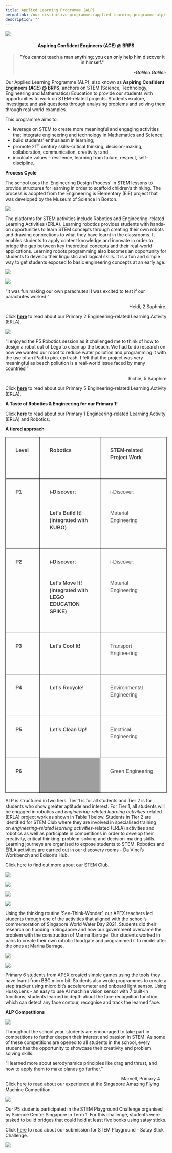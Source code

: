 ```yaml
---
title: Applied Learning Programme (ALP)
permalink: /our-distinctive-programmes/applied-learning-programme-alp/
description: ""
---
```

![](/images/2023%20Photos/alp%20-%20banner.JPG)
<h4 style="text-align: center;"><strong>Aspiring Confident Engineers (ACE) @ BRPS</strong></h4>
<blockquote>
<p style="text-align: center;"><span style="color: #000000;">"You cannot teach a man anything; you can only help him discover it in himself."</span></p>
<p style="text-align: right;"><span style="color: #000000;"><em>-Galileo Galilei-</em></span></p>
</blockquote>
<p>Our Applied Learning Programme (ALP), also known as&nbsp;<strong>Aspiring Confident Engineers (</strong><strong><em>ACE</em></strong><strong>) @ BRPS</strong>, anchors on STEM (Science, Technology, Engineering and Mathematics) Education to provide our students with opportunities to work on STEM-related projects. Students explore, investigate and ask questions through analysing problems and solving them through real world examples.</p>
<p>This programme aims to:</p>
<ul>
<li>leverage on STEM to create more meaningful and engaging activities that integrate engineering and technology in Mathematics and Science;</li>
<li>build students’ enthusiasm in learning;</li>
<li>promote 21<sup>st</sup>&nbsp;century skills ̶ critical thinking, decision-making, collaboration, communication, creativity; and</li>
<li>inculcate values – resilience, learning from failure, respect, self-discipline.</li>
</ul>
<p><strong>Process Cycle</strong></p>
<p>The school uses the ‘Engineering Design Process’ in STEM lessons to provide structures for learning in order to scaffold children’s thinking. The process is adopted from the Engineering is Elementary (EiE) project that was developed by the Museum of Science in Boston.</p>
<img src="/images/Capture-7.jpg">
<p>The platforms for STEM activities include Robotics and Engineering-related Learning Activities (ERLA). Learning robotics provides students with hands-on opportunities to learn STEM concepts through creating their own robots and drawing connections to what they have learnt in the classrooms. It enables students to apply content knowledge and innovate in order to bridge the gap between key theoretical concepts and their real-world applications. Learning robots programming also becomes an opportunity for students to develop their linguistic and logical skills. It is a fun and simple way to get students exposed to basic engineering concepts at an early age.</p>

![](/images/2023%20Photos/alp%20-%202a.jpg)

![](/images/2023%20Photos/alp%20-%202b.jpg)

<p>“It was fun making our own parachutes! I was excited to test if our parachutes worked!”</p>
<p style="text-align: right;">Heidi, 2 Saphhire.</p>
<p>Click&nbsp;<strong><a href="/departments/junior-primary/">here</a></strong>&nbsp;to read about our Primary 2 Engineering-related Learning Activity (ERLA).</p>

![](/images/2023%20Photos/alp%20-%203.jpg)

<p>“I enjoyed the P5 Robotics session as it challenged me to think of how to design a robot out of Lego to clean up the beach. We had to do research on how we wanted our robot to reduce water pollution and programming it with the use of an iPad to pick up trash. I felt that the project was very meaningful as beach pollution is a real-world issue faced by many countries!”</p>
<p style="text-align: right;">Richie, 5 Sapphire</p>
<p>Click&nbsp;<strong><a href="/2021/04/28/engineering-related-learning-activities-erla-and-robotics/">here</a></strong>&nbsp;to read about our Primary 5 Engineering-related Learning Activity (ERLA).
	
</p><p><strong>A Taste of Robotics &amp; Engineering for our Primary 1!</strong></p>
<p>Click&nbsp;<strong><a href="/2021/10/06/a-taste-of-robotics-engineering-for-our-primary-1/">here</a></strong>&nbsp;to read about our Primary 1 Engineering-related Learning Activity (ERLA) and Robotics.</p>

<p><strong>A tiered approach</strong></p>

<table style="border:none;border-collapse:collapse;"><colgroup><col width="111"><col width="231"><col width="261"></colgroup><tbody><tr style="height:30pt"><td style="border-left:solid #000000 0.6666667500000001pt;border-right:solid #000000 0.6666667500000001pt;border-bottom:solid #000000 0.6666667500000001pt;border-top:solid #000000 0.6666667500000001pt;vertical-align:top;padding:8pt 8pt 8pt 8pt;overflow:hidden;overflow-wrap:break-word;"><p style="line-height:1.38;margin-left: 15pt;margin-right: 15pt;margin-top:15pt;margin-bottom:33pt;" dir="ltr"><span style="font-size:12pt;font-family:Arial;color:#484848;background-color:transparent;font-weight:700;font-style:normal;font-variant:normal;text-decoration:none;vertical-align:baseline;white-space:pre;white-space:pre-wrap;">Level</span></p></td><td style="border-left:solid #000000 0.6666667500000001pt;border-right:solid #000000 0.6666667500000001pt;border-bottom:solid #000000 0.6666667500000001pt;border-top:solid #000000 0.6666667500000001pt;vertical-align:top;padding:8pt 8pt 8pt 8pt;overflow:hidden;overflow-wrap:break-word;"><p style="line-height:1.38;margin-left: 15pt;margin-right: 15pt;margin-top:15pt;margin-bottom:33pt;" dir="ltr"><span style="font-size:12pt;font-family:Arial;color:#484848;background-color:transparent;font-weight:700;font-style:normal;font-variant:normal;text-decoration:none;vertical-align:baseline;white-space:pre;white-space:pre-wrap;">Robotics</span></p></td><td style="border-left:solid #000000 0.6666667500000001pt;border-right:solid #000000 0.6666667500000001pt;border-bottom:solid #000000 0.6666667500000001pt;border-top:solid #000000 0.6666667500000001pt;vertical-align:top;padding:8pt 8pt 8pt 8pt;overflow:hidden;overflow-wrap:break-word;"><p style="line-height:1.38;margin-left: 15pt;margin-right: 15pt;margin-top:15pt;margin-bottom:33pt;" dir="ltr"><span style="font-size:12pt;font-family:Arial;color:#484848;background-color:transparent;font-weight:700;font-style:normal;font-variant:normal;text-decoration:none;vertical-align:baseline;white-space:pre;white-space:pre-wrap;">STEM-related Project Work</span></p></td></tr><tr style="height:30pt"><td style="border-left:solid #000000 0.6666667500000001pt;border-right:solid #000000 0.6666667500000001pt;border-bottom:solid #000000 0.6666667500000001pt;border-top:solid #000000 0.6666667500000001pt;vertical-align:top;padding:8pt 8pt 8pt 8pt;overflow:hidden;overflow-wrap:break-word;"><p style="line-height:1.38;margin-left: 15pt;margin-right: 15pt;margin-top:15pt;margin-bottom:33pt;" dir="ltr"><span style="font-size:12pt;font-family:Arial;color:#484848;background-color:transparent;font-weight:700;font-style:normal;font-variant:normal;text-decoration:none;vertical-align:baseline;white-space:pre;white-space:pre-wrap;">P1</span></p></td><td style="border-left:solid #000000 0.6666667500000001pt;border-right:solid #000000 0.6666667500000001pt;border-bottom:solid #000000 0.6666667500000001pt;border-top:solid #000000 0.6666667500000001pt;vertical-align:top;padding:8pt 8pt 8pt 8pt;overflow:hidden;overflow-wrap:break-word;"><p style="line-height:1.38;margin-left: 15pt;margin-right: 15pt;margin-top:15pt;margin-bottom:33pt;" dir="ltr"><span style="font-size:12pt;font-family:Arial;color:#484848;background-color:transparent;font-weight:700;font-style:normal;font-variant:normal;text-decoration:none;vertical-align:baseline;white-space:pre;white-space:pre-wrap;">i-Discover:</span></p><p style="line-height:1.38;margin-left: 15pt;margin-right: 15pt;margin-top:15pt;margin-bottom:33pt;" dir="ltr"><span style="font-size:12pt;font-family:Arial;color:#484848;background-color:transparent;font-weight:700;font-style:normal;font-variant:normal;text-decoration:none;vertical-align:baseline;white-space:pre;white-space:pre-wrap;">Let’s Build It! (integrated with KUBO)</span></p></td><td style="border-left:solid #000000 0.6666667500000001pt;border-right:solid #000000 0.6666667500000001pt;border-bottom:solid #000000 0.6666667500000001pt;border-top:solid #000000 0.6666667500000001pt;vertical-align:top;padding:8pt 8pt 8pt 8pt;overflow:hidden;overflow-wrap:break-word;"><p style="line-height:1.38;margin-left: 15pt;margin-right: 15pt;margin-top:15pt;margin-bottom:33pt;" dir="ltr"><span style="font-size:12pt;font-family:Arial;color:#484848;background-color:transparent;font-weight:400;font-style:normal;font-variant:normal;text-decoration:none;vertical-align:baseline;white-space:pre;white-space:pre-wrap;">i-Discover:</span></p><p style="line-height:1.38;margin-left: 15pt;margin-right: 15pt;margin-top:15pt;margin-bottom:33pt;" dir="ltr"><span style="font-size:12pt;font-family:Arial;color:#484848;background-color:transparent;font-weight:400;font-style:normal;font-variant:normal;text-decoration:none;vertical-align:baseline;white-space:pre;white-space:pre-wrap;">Material Engineering</span></p></td></tr><tr style="height:30pt"><td style="border-left:solid #000000 0.6666667500000001pt;border-right:solid #000000 0.6666667500000001pt;border-bottom:solid #000000 0.6666667500000001pt;border-top:solid #000000 0.6666667500000001pt;vertical-align:top;padding:8pt 8pt 8pt 8pt;overflow:hidden;overflow-wrap:break-word;"><p style="line-height:1.38;margin-left: 15pt;margin-right: 15pt;margin-top:15pt;margin-bottom:33pt;" dir="ltr"><span style="font-size:12pt;font-family:Arial;color:#484848;background-color:transparent;font-weight:700;font-style:normal;font-variant:normal;text-decoration:none;vertical-align:baseline;white-space:pre;white-space:pre-wrap;">P2</span></p></td><td style="border-left:solid #000000 0.6666667500000001pt;border-right:solid #000000 0.6666667500000001pt;border-bottom:solid #000000 0.6666667500000001pt;border-top:solid #000000 0.6666667500000001pt;vertical-align:top;padding:8pt 8pt 8pt 8pt;overflow:hidden;overflow-wrap:break-word;"><p style="line-height:1.38;margin-left: 15pt;margin-right: 15pt;margin-top:15pt;margin-bottom:33pt;" dir="ltr"><span style="font-size:12pt;font-family:Arial;color:#484848;background-color:transparent;font-weight:700;font-style:normal;font-variant:normal;text-decoration:none;vertical-align:baseline;white-space:pre;white-space:pre-wrap;">i-Discover:</span></p><p style="line-height:1.38;margin-left: 15pt;margin-right: 15pt;margin-top:15pt;margin-bottom:33pt;" dir="ltr"><span style="font-size:12pt;font-family:Arial;color:#484848;background-color:transparent;font-weight:700;font-style:normal;font-variant:normal;text-decoration:none;vertical-align:baseline;white-space:pre;white-space:pre-wrap;">Let’s Move It! (integrated with LEGO EDUCATION SPIKE)</span></p></td><td style="border-left:solid #000000 0.6666667500000001pt;border-right:solid #000000 0.6666667500000001pt;border-bottom:solid #000000 0.6666667500000001pt;border-top:solid #000000 0.6666667500000001pt;vertical-align:top;padding:8pt 8pt 8pt 8pt;overflow:hidden;overflow-wrap:break-word;"><p style="line-height:1.38;margin-left: 15pt;margin-right: 15pt;margin-top:15pt;margin-bottom:33pt;" dir="ltr"><span style="font-size:12pt;font-family:Arial;color:#484848;background-color:transparent;font-weight:400;font-style:normal;font-variant:normal;text-decoration:none;vertical-align:baseline;white-space:pre;white-space:pre-wrap;">i-Discover:</span></p><p style="line-height:1.38;margin-left: 15pt;margin-right: 15pt;margin-top:15pt;margin-bottom:33pt;" dir="ltr"><span style="font-size:12pt;font-family:Arial;color:#484848;background-color:transparent;font-weight:400;font-style:normal;font-variant:normal;text-decoration:none;vertical-align:baseline;white-space:pre;white-space:pre-wrap;">Material Engineering</span></p></td></tr><tr style="height:30pt"><td style="border-left:solid #000000 0.6666667500000001pt;border-right:solid #000000 0.6666667500000001pt;border-bottom:solid #000000 0.6666667500000001pt;border-top:solid #000000 0.6666667500000001pt;vertical-align:top;padding:8pt 8pt 8pt 8pt;overflow:hidden;overflow-wrap:break-word;"><p style="line-height:1.38;margin-left: 15pt;margin-right: 15pt;margin-top:15pt;margin-bottom:33pt;" dir="ltr"><span style="font-size:12pt;font-family:Arial;color:#484848;background-color:transparent;font-weight:700;font-style:normal;font-variant:normal;text-decoration:none;vertical-align:baseline;white-space:pre;white-space:pre-wrap;">P3</span></p></td><td style="border-left:solid #000000 0.6666667500000001pt;border-right:solid #000000 0.6666667500000001pt;border-bottom:solid #000000 0.6666667500000001pt;border-top:solid #000000 0.6666667500000001pt;vertical-align:top;padding:8pt 8pt 8pt 8pt;overflow:hidden;overflow-wrap:break-word;"><p style="line-height:1.38;margin-left: 15pt;margin-right: 15pt;margin-top:15pt;margin-bottom:33pt;" dir="ltr"><span style="font-size:12pt;font-family:Arial;color:#484848;background-color:transparent;font-weight:700;font-style:normal;font-variant:normal;text-decoration:none;vertical-align:baseline;white-space:pre;white-space:pre-wrap;">Let’s Cool It!</span></p></td><td style="border-left:solid #000000 0.6666667500000001pt;border-right:solid #000000 0.6666667500000001pt;border-bottom:solid #000000 0.6666667500000001pt;border-top:solid #000000 0.6666667500000001pt;vertical-align:top;padding:8pt 8pt 8pt 8pt;overflow:hidden;overflow-wrap:break-word;"><p style="line-height:1.38;margin-left: 15pt;margin-right: 15pt;margin-top:15pt;margin-bottom:33pt;" dir="ltr"><span style="font-size:12pt;font-family:Arial;color:#484848;background-color:transparent;font-weight:400;font-style:normal;font-variant:normal;text-decoration:none;vertical-align:baseline;white-space:pre;white-space:pre-wrap;">Transport Engineering</span></p></td></tr><tr style="height:30pt"><td style="border-left:solid #000000 0.6666667500000001pt;border-right:solid #000000 0.6666667500000001pt;border-bottom:solid #000000 0.6666667500000001pt;border-top:solid #000000 0.6666667500000001pt;vertical-align:top;padding:8pt 8pt 8pt 8pt;overflow:hidden;overflow-wrap:break-word;"><p style="line-height:1.38;margin-left: 15pt;margin-right: 15pt;margin-top:15pt;margin-bottom:33pt;" dir="ltr"><span style="font-size:12pt;font-family:Arial;color:#484848;background-color:transparent;font-weight:700;font-style:normal;font-variant:normal;text-decoration:none;vertical-align:baseline;white-space:pre;white-space:pre-wrap;">P4</span></p></td><td style="border-left:solid #000000 0.6666667500000001pt;border-right:solid #000000 0.6666667500000001pt;border-bottom:solid #000000 0.6666667500000001pt;border-top:solid #000000 0.6666667500000001pt;vertical-align:top;padding:8pt 8pt 8pt 8pt;overflow:hidden;overflow-wrap:break-word;"><p style="line-height:1.38;margin-left: 15pt;margin-right: 15pt;margin-top:15pt;margin-bottom:33pt;" dir="ltr"><span style="font-size:12pt;font-family:Arial;color:#484848;background-color:transparent;font-weight:700;font-style:normal;font-variant:normal;text-decoration:none;vertical-align:baseline;white-space:pre;white-space:pre-wrap;">Let’s Recycle!</span></p></td><td style="border-left:solid #000000 0.6666667500000001pt;border-right:solid #000000 0.6666667500000001pt;border-bottom:solid #000000 0.6666667500000001pt;border-top:solid #000000 0.6666667500000001pt;vertical-align:top;padding:8pt 8pt 8pt 8pt;overflow:hidden;overflow-wrap:break-word;"><p style="line-height:1.38;margin-left: 15pt;margin-right: 15pt;margin-top:15pt;margin-bottom:33pt;" dir="ltr"><span style="font-size:12pt;font-family:Arial;color:#484848;background-color:transparent;font-weight:400;font-style:normal;font-variant:normal;text-decoration:none;vertical-align:baseline;white-space:pre;white-space:pre-wrap;">Environmental Engineering</span></p></td></tr><tr style="height:30pt"><td style="border-left:solid #000000 0.6666667500000001pt;border-right:solid #000000 0.6666667500000001pt;border-bottom:solid #000000 0.6666667500000001pt;border-top:solid #000000 0.6666667500000001pt;vertical-align:top;padding:8pt 8pt 8pt 8pt;overflow:hidden;overflow-wrap:break-word;"><p style="line-height:1.38;margin-left: 15pt;margin-right: 15pt;margin-top:15pt;margin-bottom:33pt;" dir="ltr"><span style="font-size:12pt;font-family:Arial;color:#484848;background-color:transparent;font-weight:700;font-style:normal;font-variant:normal;text-decoration:none;vertical-align:baseline;white-space:pre;white-space:pre-wrap;">P5</span></p></td><td style="border-left:solid #000000 0.6666667500000001pt;border-right:solid #000000 0.6666667500000001pt;border-bottom:solid #000000 0.6666667500000001pt;border-top:solid #000000 0.6666667500000001pt;vertical-align:top;padding:8pt 8pt 8pt 8pt;overflow:hidden;overflow-wrap:break-word;"><p style="line-height:1.38;margin-left: 15pt;margin-right: 15pt;margin-top:15pt;margin-bottom:33pt;" dir="ltr"><span style="font-size:12pt;font-family:Arial;color:#484848;background-color:transparent;font-weight:700;font-style:normal;font-variant:normal;text-decoration:none;vertical-align:baseline;white-space:pre;white-space:pre-wrap;">Let’s Clean Up!</span></p></td><td style="border-left:solid #000000 0.6666667500000001pt;border-right:solid #000000 0.6666667500000001pt;border-bottom:solid #000000 0.6666667500000001pt;border-top:solid #000000 0.6666667500000001pt;vertical-align:top;padding:8pt 8pt 8pt 8pt;overflow:hidden;overflow-wrap:break-word;"><p style="line-height:1.38;margin-left: 15pt;margin-right: 15pt;margin-top:15pt;margin-bottom:33pt;" dir="ltr"><span style="font-size:12pt;font-family:Arial;color:#484848;background-color:transparent;font-weight:400;font-style:normal;font-variant:normal;text-decoration:none;vertical-align:baseline;white-space:pre;white-space:pre-wrap;">Electrical Engineering</span></p></td></tr><tr style="height:30pt"><td style="border-left:solid #000000 0.6666667500000001pt;border-right:solid #000000 0.6666667500000001pt;border-bottom:solid #000000 0.6666667500000001pt;border-top:solid #000000 0.6666667500000001pt;vertical-align:top;padding:8pt 8pt 8pt 8pt;overflow:hidden;overflow-wrap:break-word;"><p style="line-height:1.38;margin-left: 15pt;margin-right: 15pt;margin-top:15pt;margin-bottom:33pt;" dir="ltr"><span style="font-size:12pt;font-family:Arial;color:#484848;background-color:transparent;font-weight:700;font-style:normal;font-variant:normal;text-decoration:none;vertical-align:baseline;white-space:pre;white-space:pre-wrap;">P6</span></p></td><td style="border-left:solid #000000 0.6666667500000001pt;border-right:solid #000000 0.6666667500000001pt;border-bottom:solid #000000 0.6666667500000001pt;border-top:solid #000000 0.6666667500000001pt;vertical-align:top;background-color:#9e9e9e;padding:8pt 8pt 8pt 8pt;overflow:hidden;overflow-wrap:break-word;"><br></td><td style="border-left:solid #000000 0.6666667500000001pt;border-right:solid #000000 0.6666667500000001pt;border-bottom:solid #000000 0.6666667500000001pt;border-top:solid #000000 0.6666667500000001pt;vertical-align:top;padding:8pt 8pt 8pt 8pt;overflow:hidden;overflow-wrap:break-word;"><p style="line-height:1.38;margin-left: 15pt;margin-right: 15pt;margin-top:15pt;margin-bottom:33pt;" dir="ltr"><span style="font-size:12pt;font-family:Arial;color:#484848;background-color:transparent;font-weight:400;font-style:normal;font-variant:normal;text-decoration:none;vertical-align:baseline;white-space:pre;white-space:pre-wrap;">Green Engineering</span></p></td></tr></tbody></table>




<p>ALP is structured in two tiers. Tier 1 is for all students and Tier 2 is for students who show greater aptitude and interest. For Tier 1, all students will be engaged in robotics and&nbsp;<em>engineering-related learning activities</em>-related (ERLA) project work as shown in Table 1 below. Students in Tier 2 are identified for STEM Club where they are involved in specialised training on&nbsp;<em>engineering-related learning activities</em>-related (ERLA) activities and robotics as well as participate in competitions in order to develop their creativity, critical thinking, problem-solving and decision-making skills. Learning journeys are organised to expose students to STEM. Robotics and ERLA activities are carried out in our discovery rooms - Da Vinci’s Workbench and Edison’s Hub.</p>

Click [here](/departments/ccas/stem/) to find out more about our STEM Club.

![](/images/2023%20Photos/alp%20-%204a.jpg)

![](/images/2023%20Photos/alp%20-%204b.jpg)

![](/images/2023%20Photos/alp%20-%204c.jpg)

![](/images/2023%20Photos/alp%20-%204d.jpg)

Using the thinking routine ‘See-Think-Wonder’, our APEX teachers led students through one of the activities that aligned with the school’s commemoration of Singapore World Water Day 2021. Students did their research on flooding in Singapore and how our government overcame the problem with the construction of Marina Barrage. Our students worked in pairs to create their own robotic floodgate and programmed it to model after the ones at Marina Barrage.

![](/images/2023%20Photos/alp%20-%205a.jpeg)

![](/images/2023%20Photos/alp%20-%205b.jpeg)

Primary 6 students from APEX created simple games using the tools they have learnt from BBC micro:bit. Students also wrote programmes to create a step tracker using micro:bit’s accelerometer and onboard light sensor. Using HuskyLens - an easy to use AI machine vision sensor with 7 built-in functions, students learned in depth about the face recognition function which can detect any face contour, recognise and track the learned face.

**ALP Competitions**

![](/images/2023%20Photos/alp%20-%206.jpg)

Throughout the school year, students are encouraged to take part in competitions to further deepen their interest and passion in STEM. As some of these competitions are opened to all students in the school, every student has the opportunity to showcase their creativity and problem solving skills.

“I learned more about aerodynamics principles like drag and thrust, and how to apply them to make planes go further.”

&nbsp;&nbsp;&nbsp;&nbsp;&nbsp;&nbsp;&nbsp;&nbsp;&nbsp;&nbsp;&nbsp;&nbsp;&nbsp;&nbsp;&nbsp;&nbsp;&nbsp;&nbsp;&nbsp;&nbsp;&nbsp;&nbsp;&nbsp;&nbsp;&nbsp;&nbsp;&nbsp;&nbsp;&nbsp;&nbsp;&nbsp;&nbsp;&nbsp;&nbsp;&nbsp;&nbsp;&nbsp;&nbsp;&nbsp;&nbsp;&nbsp;&nbsp;&nbsp;&nbsp;&nbsp;&nbsp;&nbsp;&nbsp;&nbsp;&nbsp;&nbsp;&nbsp;&nbsp;&nbsp;&nbsp;&nbsp;&nbsp;&nbsp;&nbsp;&nbsp;&nbsp;&nbsp;&nbsp;&nbsp;&nbsp;&nbsp;&nbsp;&nbsp;&nbsp;&nbsp;&nbsp;&nbsp;&nbsp;&nbsp;&nbsp;&nbsp;&nbsp;&nbsp;&nbsp;&nbsp;&nbsp;&nbsp;&nbsp;&nbsp;&nbsp;&nbsp;&nbsp;&nbsp;&nbsp;&nbsp;&nbsp;&nbsp;Marvell, Primary 4
																																													Click [here](/2023/03/30/singapore-amazing-flying-machine-competition-2023/) to read about our experience at the Singapore Amazing Flying Machine Competition.		
																																													
![](/images/2023%20Photos/alp%20-%207.jpg)		

Our P5 students participated in the STEM Playground Challenge organised by Science Centre Singapore in Term 1. For this challenge, students were tasked to build bridges that could hold at least five books using satay sticks.

Click [here](/2023/03/30/stem-playground-satay-stick-challenge/) to read about our submission for STEM Playground - Satay Stick Challenge.



<img src="/images/alp2.png">